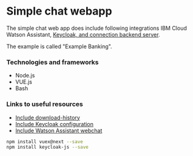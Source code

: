# Simple chat webapp

The simple chat web app does include following integrations IBM Cloud Watson Assistant, [Keycloak, and connection backend server](https://github.com/thomassuedbroecker/watson-assistant-oidc-nodejs).

The example is called "Example Banking".

### Technologies and frameworks

* Node.js
* VUE.js
* Bash

### Links to useful resources

* [Include download-history](https://github.com/watson-developer-cloud/assistant-toolkit/tree/master/integrations/webchat/examples/download-history)
* [Include Keycloak configuration](https://github.com/thomassuedbroecker/watson-assistant-oidc-nodejs)
* [Include Watson Assistant webchat]()


```sh
npm install vuex@next --save
npm install keycloak-js --save
```